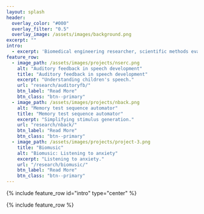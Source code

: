 ```yaml
---
layout: splash
header:
  overlay_color: "#000"
  overlay_filter: "0.5"
  overlay_image: /assets/images/background.png
excerpt: ""
intro:
  - excerpt: 'Biomedical engineering researcher, scientific methods evaluator, signal processing nerd. I care about open and equitable scholarship in health research.'
feature_row:
  - image_path: /assets/images/projects/nserc.png
    alt: "Auditory feedback in speech development"
    title: "Auditory feedback in speech development"
    excerpt: "Understanding children's speech."
    url: "research/auditoryfb/"
    btn_label: "Read More"
    btn_class: "btn--primary"
  - image_path: /assets/images/projects/nback.png
    alt: "Memory test sequence automator"
    title: "Memory test sequence automator"
    excerpt: "Simplifying stimulus generation."
    url: "research/nback/"
    btn_label: "Read More"
    btn_class: "btn--primary"    
  - image_path: /assets/images/projects/project-3.png
    title: "Biomusic"
    alt: "Biomusic: Listening to anxiety"
    excerpt: "Listening to anxiety."
    url: "/research/biomusic/"
    btn_label: "Read More"
    btn_class: "btn--primary"
---
```


{% include feature_row id="intro" type="center" %}

{% include feature_row %}
